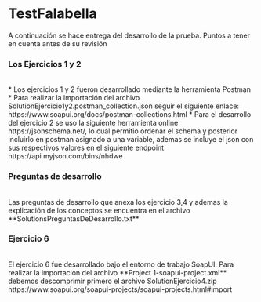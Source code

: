 # TestFalabella
A continuación se hace entrega del desarrollo de la prueba.
Puntos a tener en cuenta antes de su revisión

<h3>Los Ejercicios 1 y 2</h3><br>
 * Los ejercicios 1 y 2 fueron desarrollado mediante la herramienta Postman
 * Para realizar la importación del archivo SolutionEjercicio1y2.postman_collection.json seguir el siguiente enlace:   https://www.soapui.org/docs/postman-collections.html
 * Para el desarrollo del ejercicio 2 se uso la siguiente herramienta online https://jsonschema.net/, lo cual permitio ordenar el schema y posterior incluirlo en postman asignado a una variable, ademas se incluye el json con sus respectivos valores en el siguiente endpoint: https://api.myjson.com/bins/nhdwe
 
<h3>Preguntas de desarrollo</h3><br>
Las preguntas de desarrollo que anexa los ejercicio 3,4 y ademas la explicación de los conceptos se encuentra en el archivo **SolutionsPreguntasDeDesarrollo.txt**

<h3>Ejercicio 6</h3><br>
El ejercicio 6 fue desarrollado bajo el entorno de trabajo SoapUI. Para realizar la importacion del archivo **Project 1-soapui-project.xml**
debemos descomprimir primero el archivo SolutionEjercicio4.zip
https://www.soapui.org/soapui-projects/soapui-projects.html#import
